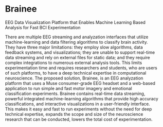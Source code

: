 # Brainee

EEG Data Visualization Platform that Enables Machine Learning Based Analysis for Fast BCI Experimentation

There are multiple EEG streaming and analyzation interfaces that utilize machine-learning and data filtering algorithms to classify brain activity. They have three major limitations: they employ slow algorithms, data feedback systems, and visualizations; they are unable to support real-time data streaming and rely on external files for static data; and they require complex integrations to numerous external analysis tools. This limits experimentation time and requires researchers and students, who are users of such platforms, to have a deep technical expertise in computational neuroscience. The proposed solution, Brainee, is an EEG analyzation platform that uses a Muse consumer-grade EEG headset and a web-based application to run simple and fast motor imagery and emotional classification experiments. Brainee contains real-time data streaming, powerful integrated machine-learning algorithms that provide high accuracy classifications, and interactive visualizations in a user-friendly interface. This makes it easy and fast to run experiments without the need for deep technical expertise, expands the scope and size of the neuroscience research that can be conducted, lowers the total cost of experimentation.

